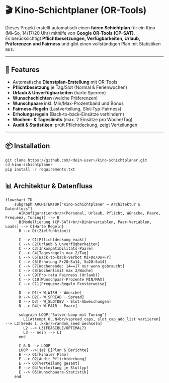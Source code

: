 # 🎬 Kino-Schichtplaner (OR-Tools)

Dieses Projekt erstellt automatisch einen **fairen Schichtplan** für ein Kino (Mi–So, 14/17/20 Uhr) mithilfe von **Google OR-Tools (CP-SAT)**.  
Es berücksichtigt **Pflichtbesetzungen, Verfügbarkeiten, Urlaub, Präferenzen und Fairness** und gibt einen vollständigen Plan mit Statistiken aus.

---

## 🚀 Features

- Automatische **Dienstplan-Erstellung** mit OR-Tools
- **Pflichtbesetzung** je Tag/Slot (Normal & Ferienwochen)
- **Urlaub & Unverfügbarkeiten** (harte Sperren)
- **Wunschschichten** (weiche Präferenzen)
- **Wunschpaare** inkl. Min/Max-Prozentband und Bonus
- **Fairness-Regeln** (Lastverteilung, Slot-Typ-Fairness)
- **Erholungsregeln** (Back-to-back-Einsätze verhindern)
- **Wochen- & Tageslimits** (max. 2 Einsätze pro Woche/Tag)
- **Audit & Statistiken**: prüft Pflichtdeckung, zeigt Verteilungen

---

## 📦 Installation

```bash
git clone https://github.com/<dein-user>/kino-schichtplaner.git
cd kino-schichtplaner
pip install -r requirements.txt
```

## 📊 Architektur & Datenfluss

```mermaid
flowchart TD
    subgraph ARCHITEKTUR["Kino-Schichtplaner – Architektur & Datenfluss"]
      A[Konfiguration<br/>(Personal, Urlaub, Pflicht, Wünsche, Paare, Frequenz, Tuning)] --> B
      B[Modellierung (CP-SAT)<br/>Binärvariablen, Paar-Variablen, Loads] --> C{Harte Regeln}
      B --> D((Zielfunktion))

      C --> C1[Pflichtdeckung exakt]
      C --> C2[Urlaub & Unverfügbarkeiten]
      C --> C3[Inkompatibilitäts-Paare]
      C --> C4[Tagesregeln max 2/Tag]
      C --> C5[Back-to-back-Verbot Mi+Do/Do+Fr]
      C --> C6[Erholung Fr20→Sa14, Sa20→So14]
      C --> C7[Wochenende: 14==17 nur wenn gebraucht]
      C --> C8[Wochenlimit max 2/Woche]
      C --> C9[Pro-rata Fairness (Urlaub)]
      C --> C10[Wunschpaar-Prozente MIN/MAX]
      C --> C11[Frequenz-Regeln Fensterweise]

      D --> D1[+ W_WISH · Wünsche]
      D --> D2[- W_SPREAD · Spread]
      D --> D3[- W_SLOTDEV · Slot-Abweichungen]
      D --> D4[+ W_PAIR · Paare]

      subgraph LOOP["Solver-Loop mit Tuning"]
        L1[Attempt 0..N<br/>spread_caps, slot_cap_add_list variieren] --> L2[Seeds 1..k<br/>random_seed wechseln]
        L2 --> L3{FEASIBLE/OPTIMAL?}
        L3 -- nein --> L1
      end

      C & D --> LOOP
      LOOP -->|ja| E[Plan & Berichte]
      E --> O1[Finaler Plan]
      E --> O2[Audit Pflichtdeckung]
      E --> O3[Verteilung gesamt]
      E --> O4[Verteilung je Slottyp]
      E --> O5[Wunschpaare-Statistik]
    end
